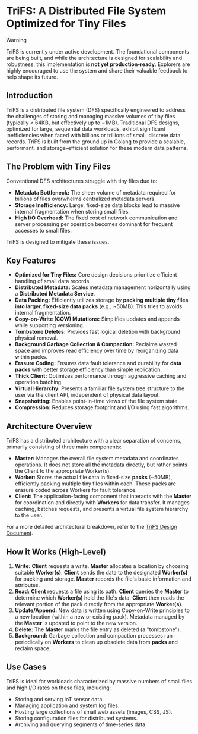 # **TriFS: A Distributed File System Optimized for Tiny Files**

> [!WARNING]
> TriFS is currently under active development. The foundational components are being built, and while the architecture is designed for scalability and robustness, this implementation is **not yet production-ready**. Explorers are highly encouraged to use the system and share their valuable feedback to help shape its future.

## **Introduction**

TriFS is a distributed file system (DFS) specifically engineered to address the challenges of storing and managing massive volumes of tiny files (typically \< 64KB, but effectively up to \~1MB). Traditional DFS designs, optimized for large, sequential data workloads, exhibit significant inefficiencies when faced with billions or trillions of small, discrete data records. TriFS is built from the ground up in Golang to provide a scalable, performant, and storage-efficient solution for these modern data patterns.

## **The Problem with Tiny Files**

Conventional DFS architectures struggle with tiny files due to:

- **Metadata Bottleneck:** The sheer volume of metadata required for billions of files overwhelms centralized metadata servers.
- **Storage Inefficiency:** Large, fixed-size data blocks lead to massive internal fragmentation when storing small files.
- **High I/O Overhead:** The fixed cost of network communication and server processing per operation becomes dominant for frequent accesses to small files.

TriFS is designed to mitigate these issues.

## **Key Features**

- **Optimized for Tiny Files:** Core design decisions prioritize efficient handling of small data records.
- **Distributed Metadata:** Scales metadata management horizontally using a **Distributed Metadata Service**.
- **Data Packing:** Efficiently utilizes storage by **packing multiple tiny files into larger, fixed-size data packs** (e.g., ~50MB). This tries to avoids internal fragmentation.
- **Copy-on-Write (COW) Mutations:** Simplifies updates and appends while supporting versioning.
- **Tombstone Deletes:** Provides fast logical deletion with background physical removal.
- **Background Garbage Collection & Compaction:** Reclaims wasted space and improves read efficiency over time by reorganizing data within packs.
- **Erasure Coding:** Ensures data fault tolerance and durability for **data packs** with better storage efficiency than simple replication.
- **Thick Client:** Optimizes performance through aggressive caching and operation batching.
- **Virtual Hierarchy:** Presents a familiar file system tree structure to the user via the client API, independent of physical data layout.
- **Snapshotting:** Enables point-in-time views of the file system state.
- **Compression:** Reduces storage footprint and I/O using fast algorithms.

## **Architecture Overview**

TriFS has a distributed architecture with a clear separation of concerns, primarily consisting of three main components:

- **Master:** Manages the overall file system metadata and coordinates operations. It does not store all the metadata directly, but rather points the Client to the appropriate Worker(s).
- **Worker:** Stores the actual file data in fixed-size **packs** (~50MB), efficiently packing multiple tiny files within each. These packs are erasure coded across Workers for fault tolerance.
- **Client:** The application-facing component that interacts with the **Master** for coordination and directly with **Workers** for data transfer. It manages caching, batches requests, and presents a virtual file system hierarchy to the user.

For a more detailed architectural breakdown, refer to the [TriFS Design Document](https://docs.google.com/document/d/161QHUgER5yCfzgVeeZBj3hUqnxjkTUcs90stOqHaAPo/edit?usp=sharing).

## **How it Works (High-Level)**

1.  **Write:** **Client** requests a write. **Master** allocates a location by choosing suitable **Worker(s)**. **Client** sends the data to the designated **Worker(s)** for packing and storage. **Master** records the file's basic information and attributes.
2.  **Read:** **Client** requests a file using its path. **Client** queries the **Master** to determine which **Worker(s)** hold the file's data. **Client** then reads the relevant portion of the pack directly from the appropriate **Worker(s)**.
3.  **Update/Append:** New data is written using Copy-on-Write principles to a new location (within a new or existing pack). Metadata managed by the **Master** is updated to point to the new version.
4.  **Delete:** The **Master** marks the file entry as deleted (a "tombstone").
5.  **Background:** Garbage collection and compaction processes run periodically on **Workers** to clean up obsolete data from **packs** and reclaim space.

## **Use Cases**

TriFS is ideal for workloads characterized by massive numbers of small files and high I/O rates on these files, including:

- Storing and serving IoT sensor data.
- Managing application and system log files.
- Hosting large collections of small web assets (images, CSS, JS).
- Storing configuration files for distributed systems.
- Archiving and querying segments of time-series data.
